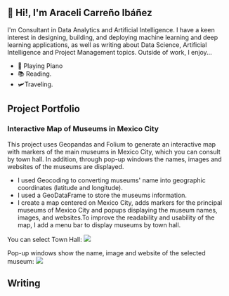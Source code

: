 ## 🤖 Hi!, I'm Araceli Carreño Ibáñez
I'm Consultant in Data Analytics and Artificial Intelligence. I have a keen interest in designing, building, and deploying machine learning and deep learning applications, as well as writing about Data Science, Artificial Intelligence and Project Management topics. Outside of work, I enjoy...

- 🎹 Playing Piano
- 📚 Reading.
- 🛩️Traveling.


## Project Portfolio

### Interactive Map of Museums in Mexico City
This project uses Geopandas and Folium to generate an interactive map with markers of the main museums in Mexico City, which you can consult by town hall. In addition, through pop-up windows the names, images and websites of the museums are displayed.

- I used Geocoding to converting museums' name into geographic coordinates (latitude and longitude).
- I used a GeoDataFrame to store the museums information.
- I create a map centered on Mexico City, adds markers for the principal museums of Mexico City and popups displaying the museum names, images, and websites.To improve the readability and usability of the map, I add a menu bar to display museums by town hall. 

You can select Town Hall:
<img src="../Interactive-Map-of-Museums-in-Mexico-City/Images/mapa_interactivo2.jpg">

Pop-up windows show the name, image and website of the selected museum:
<img src="../Interactive-Map-of-Museums-in-Mexico-City/Images//mapa_interactivo3.jpg">



## Writing
